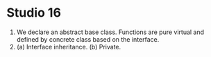 # Studio 16
1. We declare an abstract base class. Functions are pure virtual and defined by concrete class based on the interface.
2. (a) Interface inheritance. (b) Private.

